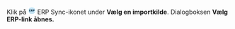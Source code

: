 <!-- markdownlint-disable-file MD041 -->
Klik på ![icon][img1] ERP Sync-ikonet under **Vælg en importkilde**. Dialogboksen **Vælg ERP-link åbnes.**

<!-- Referenced images -->
[img1]: ../../../../../media/icons/admin/import-erp-small.bmp
